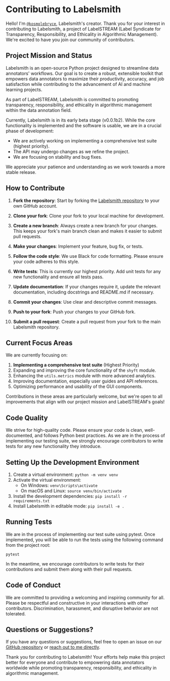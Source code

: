 # Contributing to Labelsmith

Hello! I'm [`@kosmolebryce`](https://github.com/kosmolebryce), Labelsmith's creator. Thank you for your interest in contributing to Labelsmith, a project of LabelSTREAM (Label Syndicate for Transparency, Responsibility, and Ethicality in Algorithmic Management). We're excited to have you join our community of contributors.

## Project Mission and Status

Labelsmith is an open-source Python project designed to streamline data annotators' workflows. Our goal is to create a robust, extensible toolkit that empowers data annotators to maximize their productivity, accuracy, and job satisfaction while contributing to the advancement of AI and machine learning projects.

As part of LabelSTREAM, Labelsmith is committed to promoting transparency, responsibility, and ethicality in algorithmic management within the data annotation field.

Currently, Labelsmith is in its early beta stage (v0.0.1b2). While the core functionality is implemented and the software is usable, we are in a crucial phase of development:

- We are actively working on implementing a comprehensive test suite (highest priority).
- The API may undergo changes as we refine the project.
- We are focusing on stability and bug fixes.

We appreciate your patience and understanding as we work towards a more stable release.

## How to Contribute

1. **Fork the repository**: Start by forking the [Labelsmith repository](https://github.com/labelstream/labelsmith) to your own GitHub account.

2. **Clone your fork**: Clone your fork to your local machine for development.

3. **Create a new branch**: Always create a new branch for your changes. This keeps your fork's main branch clean and makes it easier to submit pull requests.

4. **Make your changes**: Implement your feature, bug fix, or tests.

5. **Follow the code style**: We use Black for code formatting. Please ensure your code adheres to this style.

6. **Write tests**: This is currently our highest priority. Add unit tests for any new functionality and ensure all tests pass.

7. **Update documentation**: If your changes require it, update the relevant documentation, including docstrings and README.md if necessary.

8. **Commit your changes**: Use clear and descriptive commit messages.

9. **Push to your fork**: Push your changes to your GitHub fork.

10. **Submit a pull request**: Create a pull request from your fork to the main Labelsmith repository.

## Current Focus Areas

We are currently focusing on:

1. **Implementing a comprehensive test suite** (Highest Priority)
2. Expanding and improving the core functionality of the `shyft` module.
3. Enhancing the `utils.metrics` module with more advanced analytics.
4. Improving documentation, especially user guides and API references.
5. Optimizing performance and usability of the GUI components.

Contributions in these areas are particularly welcome, but we're open to all improvements that align with our project mission and LabelSTREAM's goals!

## Code Quality

We strive for high-quality code. Please ensure your code is clean, well-documented, and follows Python best practices. As we are in the process of implementing our testing suite, we strongly encourage contributors to write tests for any new functionality they introduce.

## Setting Up the Development Environment

1. Create a virtual environment: `python -m venv venv`
2. Activate the virtual environment:
   - On Windows: `venv\Scripts\activate`
   - On macOS and Linux: `source venv/bin/activate`
3. Install the development dependencies: `pip install -r requirements.txt`
4. Install Labelsmith in editable mode: `pip install -e .`

## Running Tests

We are in the process of implementing our test suite using pytest. Once implemented, you will be able to run the tests using the following command from the project root:

```
pytest
```

In the meantime, we encourage contributors to write tests for their contributions and submit them along with their pull requests.

## Code of Conduct

We are committed to providing a welcoming and inspiring community for all. Please be respectful and constructive in your interactions with other contributors. Discrimination, harassment, and disruptive behavior are not tolerated.

## Questions or Suggestions?

If you have any questions or suggestions, feel free to open an issue on our [GitHub repository](https://github.com/labelstream/labelsmith/issues) or [reach out to me directly](mailto:k.lebryce@pm.me).

Thank you for contributing to Labelsmith! Your efforts help make this project better for everyone and contribute to empowering data annotators worldwide while promoting transparency, responsibility, and ethicality in algorithmic management.